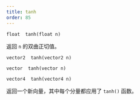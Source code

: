 ```yaml
---
title: tanh
order: 85
---
```

`float  tanh(float n)`

返回 `n` 的双曲正切值。

`vector2  tanh(vector2 n)`

`vector  tanh(vector n)`

`vector4  tanh(vector4 n)`

返回一个新向量，其中每个分量都应用了 `tanh()` 函数。

